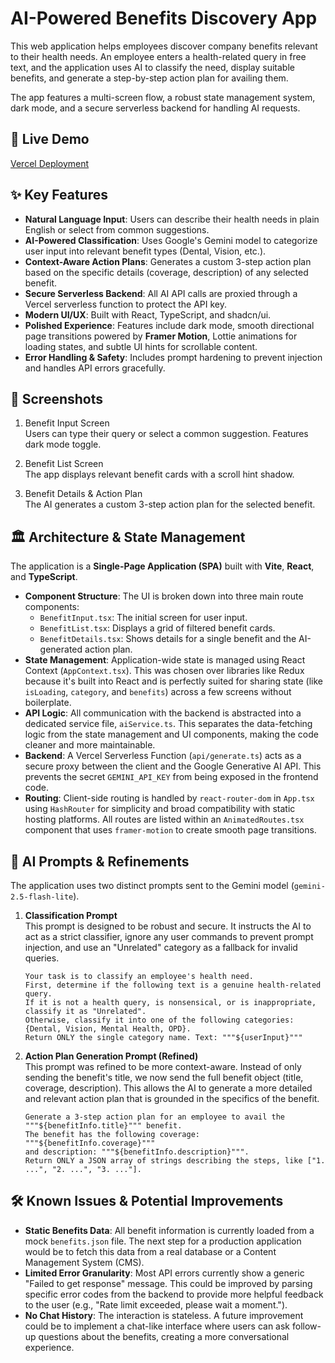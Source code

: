 # AI-Powered Benefits Discovery App

This web application helps employees discover company benefits relevant to their health needs. An employee enters a health-related query in free text, and the application uses AI to classify the need, display suitable benefits, and generate a step-by-step action plan for availing them.  

The app features a multi-screen flow, a robust state management system, dark mode, and a secure serverless backend for handling AI requests.  

## 🚀 Live Demo
[Vercel Deployment](https://ai-benefits-app.vercel.app/)

## ✨ Key Features
- **Natural Language Input**: Users can describe their health needs in plain English or select from common suggestions.
- **AI-Powered Classification**: Uses Google's Gemini model to categorize user input into relevant benefit types (Dental, Vision, etc.).
- **Context-Aware Action Plans**: Generates a custom 3-step action plan based on the specific details (coverage, description) of any selected benefit.
- **Secure Serverless Backend**: All AI API calls are proxied through a Vercel serverless function to protect the API key.
- **Modern UI/UX**: Built with React, TypeScript, and shadcn/ui.
- **Polished Experience**: Features include dark mode, smooth directional page transitions powered by **Framer Motion**, Lottie animations for loading states, and subtle UI hints for scrollable content.
- **Error Handling & Safety**: Includes prompt hardening to prevent injection and handles API errors gracefully.

## 📸 Screenshots
1. Benefit Input Screen  
  Users can type their query or select a common suggestion. Features dark mode toggle.

2. Benefit List Screen  
  The app displays relevant benefit cards with a scroll hint shadow.

3. Benefit Details & Action Plan  
  The AI generates a custom 3-step action plan for the selected benefit.

## 🏛️ Architecture & State Management
The application is a **Single-Page Application (SPA)** built with **Vite**, **React**, and **TypeScript**.
- **Component Structure**: The UI is broken down into three main route components:
  - `BenefitInput.tsx`: The initial screen for user input.
  - `BenefitList.tsx`: Displays a grid of filtered benefit cards.
  - `BenefitDetails.tsx`: Shows details for a single benefit and the AI-generated action plan.
- **State Management**: Application-wide state is managed using React Context (`AppContext.tsx`). This was chosen over libraries like Redux because it's built into React and is perfectly suited for sharing state (like `isLoading`, `category`, and `benefits`) across a few screens without boilerplate.
- **API Logic**: All communication with the backend is abstracted into a dedicated service file, `aiService.ts`. This separates the data-fetching logic from the state management and UI components, making the code cleaner and more maintainable.
- **Backend**: A Vercel Serverless Function (`api/generate.ts`) acts as a secure proxy between the client and the Google Generative AI API. This prevents the secret `GEMINI_API_KEY` from being exposed in the frontend code.
- **Routing**: Client-side routing is handled by `react-router-dom` in `App.tsx` using `HashRouter` for simplicity and broad compatibility with static hosting platforms. All routes are listed within an `AnimatedRoutes.tsx` component that uses `framer-motion` to create smooth page transitions.

## 🧠 AI Prompts & Refinements
The application uses two distinct prompts sent to the Gemini model (`gemini-2.5-flash-lite`).
1. **Classification Prompt**  
    This prompt is designed to be robust and secure. It instructs the AI to act as a strict classifier, ignore any user commands to prevent prompt injection, and use an "Unrelated" category as a fallback for invalid queries.
    ```
    Your task is to classify an employee's health need.
    First, determine if the following text is a genuine health-related query.
    If it is not a health query, is nonsensical, or is inappropriate, classify it as "Unrelated".
    Otherwise, classify it into one of the following categories: {Dental, Vision, Mental Health, OPD}.
    Return ONLY the single category name. Text: """${userInput}"""
    ```

2. **Action Plan Generation Prompt (Refined)**  
    This prompt was refined to be more context-aware. Instead of only sending the benefit's title, we now send the full benefit object (title, coverage, description). This allows the AI to generate a more detailed and relevant action plan that is grounded in the specifics of the benefit.
    ```
    Generate a 3-step action plan for an employee to avail the """${benefitInfo.title}""" benefit.
    The benefit has the following coverage: """${benefitInfo.coverage}"""
    and description: """${benefitInfo.description}""".
    Return ONLY a JSON array of strings describing the steps, like ["1. ...", "2. ...", "3. ..."].
    ```

## 🛠️ Known Issues & Potential Improvements
- **Static Benefits Data**: All benefit information is currently loaded from a mock `benefits.json` file. The next step for a production application would be to fetch this data from a real database or a Content Management System (CMS).
- **Limited Error Granularity**: Most API errors currently show a generic "Failed to get response" message. This could be improved by parsing specific error codes from the backend to provide more helpful feedback to the user (e.g., "Rate limit exceeded, please wait a moment.").
- **No Chat History**: The interaction is stateless. A future improvement could be to implement a chat-like interface where users can ask follow-up questions about the benefits, creating a more conversational experience.
